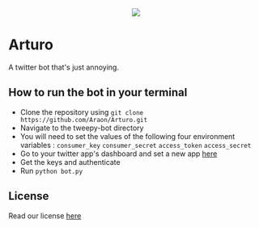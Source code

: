 <div align="center">

<img src ="https://image.scoopwhoop.com/w620/s3.scoopwhoop.com/anj2/5f100acd60c06041f955b6e7/587f79db-96fd-4f7a-bd12-1d6312c7bfed.jpg">

</div>

# Arturo

A twitter bot that's just annoying.


## How to run the bot in your terminal

- Clone the repository using ```git clone https://github.com/Araon/Arturo.git```
- Navigate to the tweepy-bot directory
- You will need to set the values of the following four environment variables : ```consumer_key``` ```consumer_secret``` ```access_token``` ```access_secret```
- Go to your twitter app's dashboard and set a new app [here](https://developer.twitter.com/en/portal/projects-and-apps)
- Get the keys and authenticate
- Run ```python bot.py```


## License

Read our license [here](https://github.com/Araon/Arturo/blob/main/LICENSE)
